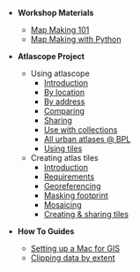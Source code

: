 - **Workshop Materials**
    - [Map Making 101](/workshops/map101.md "Map Making 101")
    - [Map Making with Python](/workshops/python.md "Simple Map Making with Python")

- **Atlascope Project**
    - Using atlascope
        - [Introduction](/atlascope/using/introduction.md "Introduction")
        - [By location](/atlascope/using/location.md "Finding atlases by location")
        - [By address](/atlascope/using/address.md "Finding atlases by address")
        - [Comparing](/atlascope/using/comparing.md "Comparison tools")
        - [Sharing](/atlascope/using/sharing.md "Sharing from the app")
        - [Use with collections](/atlascope/using/collections.md "Finding in the collections")
        - [All urban atlases @ BPL](/atlascope/using/all-atlases.md "All urban atlases @ the BPL")
        - [Using tiles](/atlascope/using/tiles.md "Using Atlascope tile layers")
    - Creating atlas tiles
        - [Introduction](/atlascope/creating/introduction.md "Introduction")
        - [Requirements](/atlascope/creating/requirements.md "Requirements & recommendations")
        - [Georeferencing](/atlascope/creating/georeferencing.md "Georeferencing")
        - [Masking footprint](/atlascope/creating/masking.md "Masking")
        - [Mosaicing](/atlascope/creating/mosaicing.md "Mosaicing")
        - [Creating & sharing tiles](/atlascope/creating/tiles.md "Tiles")

- **How To Guides**
    - [Setting up a Mac for GIS](/how-to/mac-setup.md "Setting up a Mac")
    - [Clipping data by extent](/how-to/clip-by-extent.md "Clip Data by Extent")

